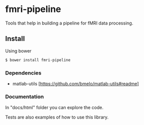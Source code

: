 # fmri-pipeline
Tools that help in building a pipeline for fMRI data processing.

## Install

Using bower

```sh
$ bower install fmri-pipeline
```

### Dependencies

* matlab-utils [https://github.com/bmelo/matlab-utils#readme]

### Documentation

In "docs/html" folder you can explore the code.

Tests are also examples of how to use this library.